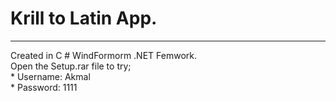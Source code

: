 <h1> Krill to Latin App. </h1>
<hr>
Created in C # WindFormorm .NET Femwork. <br>
Open the Setup.rar file to try; <br>
* Username: Akmal  <br>
* Password: 1111  <br> 
